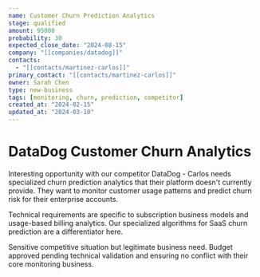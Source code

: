 ```yaml
---
name: Customer Churn Prediction Analytics
stage: qualified
amount: 95000
probability: 30
expected_close_date: "2024-08-15"
company: "[[companies/datadog]]"
contacts:
  - "[[contacts/martinez-carlos]]"
primary_contact: "[[contacts/martinez-carlos]]"
owner: Sarah Chen
type: new-business
tags: [monitoring, churn, prediction, competitor]
created_at: "2024-02-15"
updated_at: "2024-03-10"
---
```


# DataDog Customer Churn Analytics

Interesting opportunity with our competitor DataDog - Carlos needs specialized churn prediction analytics that their platform doesn't currently provide. They want to monitor customer usage patterns and predict churn risk for their enterprise accounts.

Technical requirements are specific to subscription business models and usage-based billing analytics. Our specialized algorithms for SaaS churn prediction are a differentiator here.

Sensitive competitive situation but legitimate business need. Budget approved pending technical validation and ensuring no conflict with their core monitoring business.
